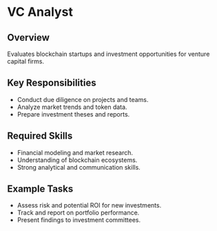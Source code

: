 # VC Analyst

## Overview
Evaluates blockchain startups and investment opportunities for venture capital firms.

## Key Responsibilities
- Conduct due diligence on projects and teams.
- Analyze market trends and token data.
- Prepare investment theses and reports.

## Required Skills
- Financial modeling and market research.
- Understanding of blockchain ecosystems.
- Strong analytical and communication skills.

## Example Tasks
- Assess risk and potential ROI for new investments.
- Track and report on portfolio performance.
- Present findings to investment committees.
